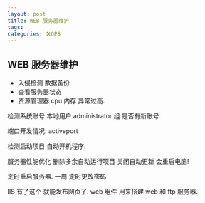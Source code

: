 ```yaml
---
layout: post
title: WEB 服务器维护
tags: 
categories: 🛠OPS
---
```



## WEB 服务器维护

- 入侵检测  数据备份
- 查看服务器状态
- 资源管理器 cpu 内存 异常过高.

检测系统账号
本地用户 administrator 组 是否有新账号.

端口开发情况.
activeport

检测启动项目
自动开机程序.



服务器性能优化
删除多余自动运行项目
关闭自动更新 会重启电脑!

定时重启服务器. 一周
定时更改密码

IIS  有了这个 就能发布网页了.
web 组件  用来搭建 web 和 ftp 服务器.
